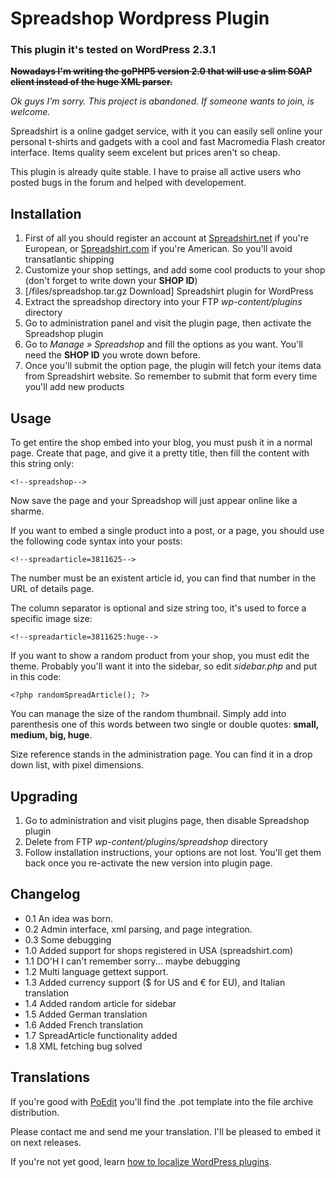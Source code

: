 # Spreadshop Wordpress Plugin #

### This plugin it's tested on WordPress 2.3.1 ###

~~**Nowadays I'm writing the goPHP5 version 2.0 that will use a slim SOAP client instead of the huge XML parser.**~~

_Ok guys I'm sorry. This project is abandoned. If someone wants to join, is welcome._

Spreadshirt is a online gadget service, with it you can easily sell online your personal t-shirts and gadgets with a cool and fast Macromedia Flash creator interface. Items quality seem excelent but prices aren't so cheap.

This plugin is already quite stable. I have to praise all active users who posted bugs in the forum and helped with developement.

## Installation ##
  1. First of all you should register an account at [Spreadshirt.net](http://www.spreadshirt.net) if you're European, or [Spreadshirt.com](http://www.spreadshirt.com) if you're American. So you'll avoid transatlantic shipping
  1. Customize your shop settings, and add some cool products to your shop (don't forget to write down your **SHOP ID**)
  1. [/files/spreadshop.tar.gz Download] Spreadshirt plugin for WordPress
  1. Extract the spreadshop directory into your FTP _wp-content/plugins_ directory
  1. Go to administration panel and visit the plugin page, then activate the Spreadshop plugin
  1. Go to _Manage » Spreadshop_ and fill the options as you want. You'll need the **SHOP ID** you wrote down before.
  1. Once you'll submit the option page, the plugin will fetch your items data from Spreadshirt website. So remember to submit that form every time you'll add new products

## Usage ##
To get entire the shop embed into your blog, you must push it in a normal page.
Create that page, and give it a pretty title, then fill the content with this string only:

```
<!--spreadshop-->
```

Now save the page and your Spreadshop will just appear online like a sharme.

If you want to embed a single product into a post, or a page, you should use the following code syntax into your posts:

```
<!--spreadarticle=3811625-->
```

The number must be an existent article id, you can find that number in the URL of details page.

The column separator is optional and size string too, it's used to force a specific image size:

```
<!--spreadarticle=3811625:huge-->
```

If you want to show a random product from your shop, you must edit the theme. Probably you'll want it into the sidebar, so edit _sidebar.php_ and put in this code:

```
<?php randomSpreadArticle(); ?>
```

You can manage the size of the random thumbnail. Simply add into parenthesis one of this words between two single or double quotes: **small, medium, big, huge**.

Size reference stands in the administration page. You can find it in a drop down list, with pixel dimensions.

## Upgrading ##
  1. Go to administration and visit plugins page, then disable Spreadshop plugin
  1. Delete from FTP _wp-content/plugins/spreadshop_ directory
  1. Follow installation instructions, your options are not lost. You'll get them back once you re-activate the new version into plugin page.

## Changelog ##
  * 0.1 An idea was born.
  * 0.2 Admin interface, xml parsing, and page integration.
  * 0.3 Some debugging
  * 1.0 Added support for shops registered in USA (spreadshirt.com)
  * 1.1 DO'H I can't remember sorry... maybe debugging
  * 1.2 Multi language gettext support.
  * 1.3 Added currency support ($ for US and € for EU), and Italian translation
  * 1.4 Added random article for sidebar
  * 1.5 Added German translation
  * 1.6 Added French translation
  * 1.7 SpreadArticle functionality added
  * 1.8 XML fetching bug solved

## Translations ##
If you're good with [PoEdit](http://www.poedit.org) you'll find the .pot template into the file archive distribution.

Please contact me and send me your translation. I'll be pleased to embed it on next releases.

If you're not yet good, learn [how to localize WordPress plugins](http://codex.wordpress.org/Writing_a_Plugin#Localizing_Plugins).